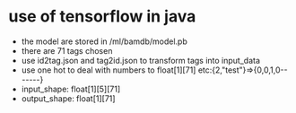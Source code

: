 # use of tensorflow in java
* the model are stored in /ml/bamdb/model.pb
* there are 71 tags chosen 
* use id2tag.json and tag2id.json to transform tags into input_data
* use one hot to deal with numbers to float[1][71] etc:{2,"test"}=>{0,0,1,0-------} 
* input_shape: float[1][5][71]
* output_shape: float[1][71]